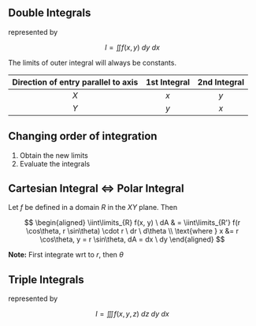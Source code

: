 ## Double Integrals

represented by

$$
I = \iint f(x, y) \ dy \ dx
$$

The limits of outer integral will always be constants.

| Direction of entry parallel to axis | 1st Integral | 2nd Integral |
| :---------------------------------: | :----------: | :----------: |
|                 $X$                 |     $x$      |     $y$      |
|                 $Y$                 |     $y$      |     $x$      |

## Changing order of integration

1. Obtain the new limits
2. Evaluate the integrals

## Cartesian Integral $\iff$ Polar Integral

Let $f$ be defined in a domain $R$ in the $XY$ plane. Then

$$
\begin{aligned}
\iint\limits_{R} f(x, y) \ dA
& =
\iint\limits_{R'} f(r \cos\theta, r \sin\theta) \cdot r \ dr \ d\theta \\
\text{where } x &= r \cos\theta, y = r \sin\theta, dA = dx \ dy
\end{aligned}
$$

**Note:** First integrate wrt to $r$, then $\theta$

## Triple Integrals

represented by

$$
I = \iiint f(x, y, z) \ dz \ dy \ dx
$$